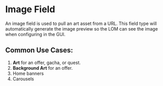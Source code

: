 # Image Field
An image field is used to pull an art asset from a URL. This field type will automatically generate the image preview so the LOM can see the image when configuring in the GUI.

## Common Use Cases:
1. **Art** for an offer, gacha, or quest.
2. **Background Art** for an offer.
3. Home banners
4. Carousels
